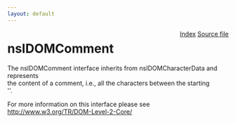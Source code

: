 ```yaml
---
layout: default
---
```

<div class='links' style='float:right'><a href="../index.html">Index</a>
<a href="http://dxr.mozilla.org/mozilla-central/source/dom/interfaces/core/nsIDOMComment.idl">Source file</a>
</div>

# nsIDOMComment #
  
The nsIDOMComment interface inherits from nsIDOMCharacterData and represents   
the content of a comment, i.e., all the characters between the starting   
'<!--' and ending '-->'.  
  
For more information on this interface please see   
http://www.w3.org/TR/DOM-Level-2-Core/  
  
